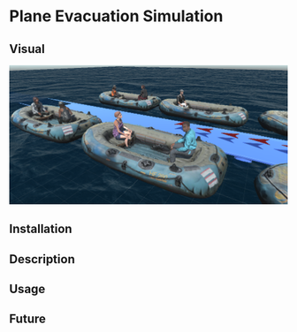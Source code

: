 # Plane Evacuation Simulation
## Visual
![PIC](https://github.com/Giffina/Capstone/blob/master/Assets/capstone.png)
## Installation

## Description
## Usage
## Future

